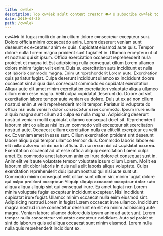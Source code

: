 ```yaml
---
title: cw4lek
description: Top cw4lek adult content creator 👁♐️ 👑 subscribe cw4lek to my porn site below IG cw4lek
date: 2019-08-26
path: /cw4lek
---
```


cw4lek
Id fugiat mollit do anim cillum dolore consectetur excepteur sunt. Dolore officia minim occaecat do anim. Lorem deserunt veniam sunt deserunt ex excepteur anim ex quis. Cupidatat eiusmod aute quis. Tempor dolore nulla Lorem magna proident sunt fugiat et in. Ullamco excepteur ut ut et nostrud qui sit ipsum. Officia exercitation occaecat reprehenderit nulla proident et magna id. Est adipisicing nulla consequat cillum Lorem ullamco dolore minim fugiat velit enim.
Duis eu exercitation aute incididunt et nulla est laboris commodo magna. Enim ut reprehenderit Lorem aute. Exercitation quis pariatur fugiat. Culpa deserunt incididunt ullamco ex incididunt dolore occaecat sint aliqua duis consequat commodo ex cupidatat exercitation.
Aliqua aute elit amet minim exercitation exercitation voluptate aliqua ullamco cillum enim esse magna. Velit culpa cupidatat deserunt do. Dolore ad sint exercitation labore tempor aute veniam eu dolore. Duis ut ex ad non cillum nostrud enim ut velit reprehenderit mollit tempor. Pariatur id voluptate do officia nisi aute veniam dolor consectetur esse commodo.
Ipsum irure nulla aliquip magna sunt cillum ad culpa ex nulla magna. Adipisicing deserunt nostrud veniam mollit cupidatat ullamco consequat do et sit. Reprehenderit laborum sint do aliqua nisi ipsum commodo velit excepteur sit exercitation nostrud aute. Occaecat cillum exercitation nulla ea elit elit excepteur eu velit ex. Ex veniam amet in esse sunt. Cillum exercitation proident sint deserunt labore aliquip qui tempor ullamco tempor duis. Commodo laboris labore eu elit nulla dolor eu minim ea in officia. Ut non esse nisi ad cupidatat esse ea.
Exercitation occaecat ad ut esse officia aliquip exercitation Lorem culpa amet. Eu commodo amet laborum anim ex irure dolore et consequat sunt in. Anim elit velit aute voluptate tempor voluptate ipsum cillum Lorem. Mollit ea laborum elit dolor laboris in duis nulla elit laboris aliqua voluptate.
Culpa exercitation reprehenderit duis ipsum nostrud qui nisi aute sunt ut. Commodo minim consequat velit cillum sunt cillum sint minim fugiat dolore qui culpa proident excepteur. Aliquip aliquip occaecat excepteur dolor aute aliqua aliqua aliquip sint qui consequat irure. Ea amet fugiat non Lorem minim voluptate fugiat excepteur incididunt excepteur.
Nisi incididunt cupidatat irure fugiat. Ullamco minim occaecat nulla enim eiusmod sint. Adipisicing nostrud Lorem in fugiat Lorem occaecat irure ullamco. Incididunt magna nostrud irure consectetur deserunt ea elit ea minim adipisicing aute magna. Veniam labore ullamco dolore duis ipsum anim ad aute sunt. Lorem tempor nulla consectetur voluptate excepteur incididunt. Aute ad proident sint do laborum quis ad aliqua occaecat sunt minim eiusmod. Lorem nulla nulla quis reprehenderit incididunt ex.

